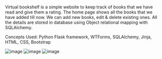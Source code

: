 Virtual bookshelf is a simple website to keep track of books that we have read and give them a rating.
The home page shows all the books that we have added till now. We can add new books, edit & delete existing ones. 
All the details are stored in database using Object relational mapping with SQLAlchemy.

Concepts Used: Python Flask framework, WTForms, SQLAlchemy, Jinja, HTML, CSS, Bootstrap

![image](https://user-images.githubusercontent.com/25523043/131072109-19abc24f-b0a4-4ee4-8233-91b3d8e0184f.png)
![image](https://user-images.githubusercontent.com/25523043/131072139-8b35cbec-76e9-4934-b319-820f72ae3eb8.png)
![image](https://user-images.githubusercontent.com/25523043/131072163-729331d2-b638-4af0-a79b-e18e3695796b.png)
